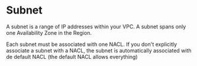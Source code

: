 # Subnet

A subnet is a range of IP addresses within your VPC. A subnet spans only one Availability Zone in the Region.

Each subnet must be associated with one NACL. If you don't explicitly associate a subnet with a NACL, the subnet is automatically associated with de default NACL (the default NACL allows everything)
